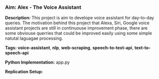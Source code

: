 ### **Aim:** Alex - The Voice Assistant

**Description:** This project is aim to develope voice assistant for day-to-day queries. The motivation behind this project that Alexa, Siri, Google voice assistant projects are still in continuouse improvement phase, there are some obviouse querries that could be improved easily using some simple natutal laguagae processing.

**Tags:** **voice-assistant**, **nlp**, **web-scraping**, **speech-to-text-api**, **text-to-speech-api**

**Python Implementation:** app.py

**Replication Setup:**
